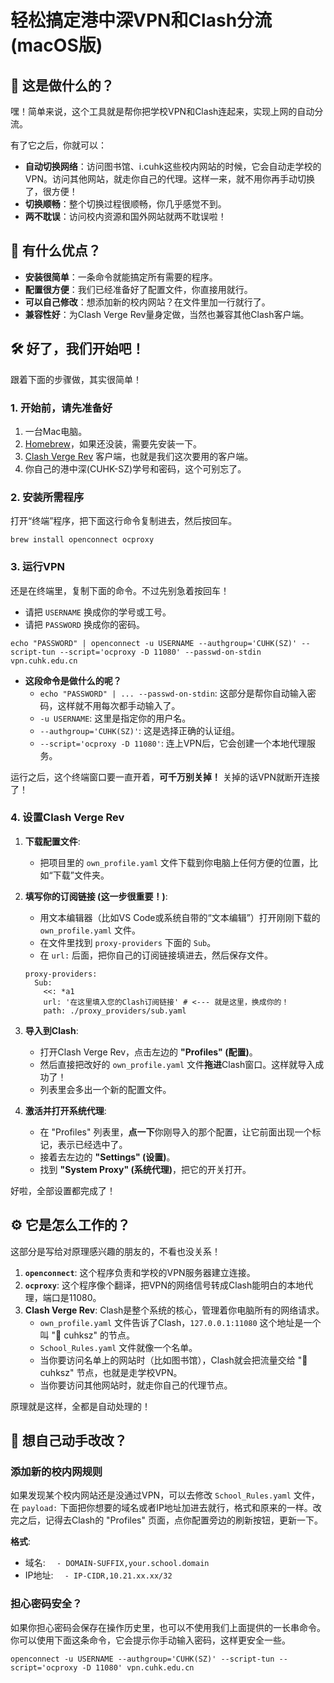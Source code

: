# 轻松搞定港中深VPN和Clash分流 (macOS版)

## 📖 这是做什么的？

嘿！简单来说，这个工具就是帮你把学校VPN和Clash连起来，实现上网的自动分流。

有了它之后，你就可以：

* **自动切换网络**：访问图书馆、i.cuhk这些校内网站的时候，它会自动走学校的VPN。访问其他网站，就走你自己的代理。这样一来，就不用你再手动切换了，很方便！
* **切换顺畅**：整个切换过程很顺畅，你几乎感觉不到。
* **两不耽误**：访问校内资源和国外网站就两不耽误啦！

## 🚀 有什么优点？

* **安装很简单**：一条命令就能搞定所有需要的程序。
* **配置很方便**：我们已经准备好了配置文件，你直接用就行。
* **可以自己修改**：想添加新的校内网站？在文件里加一行就行了。
* **兼容性好**：为Clash Verge Rev量身定做，当然也兼容其他Clash客户端。

## 🛠️ 好了，我们开始吧！

跟着下面的步骤做，其实很简单！

### 1. 开始前，请先准备好

1. 一台Mac电脑。
2. [Homebrew](https://brew.sh/)，如果还没装，需要先安装一下。
3. [Clash Verge Rev](https://github.com/clash-verge-rev/clash-verge-rev/releases) 客户端，也就是我们这次要用的客户端。
4. 你自己的港中深(CUHK-SZ)学号和密码，这个可别忘了。

### 2. 安装所需程序

打开“终端”程序，把下面这行命令复制进去，然后按回车。

```
brew install openconnect ocproxy
```

### 3. 运行VPN

还是在终端里，复制下面的命令。不过先别急着按回车！

* 请把 `USERNAME` 换成你的学号或工号。
* 请把 `PASSWORD` 换成你的密码。

```
echo "PASSWORD" | openconnect -u USERNAME --authgroup='CUHK(SZ)' --script-tun --script='ocproxy -D 11080' --passwd-on-stdin vpn.cuhk.edu.cn
```

* **这段命令是做什么的呢？**
  * `echo "PASSWORD" | ... --passwd-on-stdin`: 这部分是帮你自动输入密码，这样就不用每次都手动输入了。
  * `-u USERNAME`: 这里是指定你的用户名。
  * `--authgroup='CUHK(SZ)'`: 这是选择正确的认证组。
  * `--script='ocproxy -D 11080'`: 连上VPN后，它会创建一个本地代理服务。

运行之后，这个终端窗口要一直开着，**可千万别关掉！** 关掉的话VPN就断开连接了！

### 4. 设置Clash Verge Rev

1. **下载配置文件**:
   * 把项目里的 `own_profile.yaml` 文件下载到你电脑上任何方便的位置，比如“下载”文件夹。

2. **填写你的订阅链接 (这一步很重要！)**:
   * 用文本编辑器（比如VS Code或系统自带的“文本编辑”）打开刚刚下载的 `own_profile.yaml` 文件。
   * 在文件里找到 `proxy-providers` 下面的 `Sub`。
   * 在 `url:` 后面，把你自己的订阅链接填进去，然后保存文件。

   ```
   proxy-providers:
     Sub:
       <<: *a1
       url: '在这里填入您的Clash订阅链接' # <--- 就是这里，换成你的！
       path: ./proxy_providers/sub.yaml
   ```

3. **导入到Clash**:
   * 打开Clash Verge Rev，点击左边的 **"Profiles" (配置)**。
   * 然后直接把改好的 `own_profile.yaml` 文件**拖进**Clash窗口。这样就导入成功了！
   * 列表里会多出一个新的配置文件。

4. **激活并打开系统代理**:
   * 在 "Profiles" 列表里，**点一下**你刚导入的那个配置，让它前面出现一个标记，表示已经选中了。
   * 接着去左边的 **"Settings" (设置)**。
   * 找到 **"System Proxy" (系统代理)**，把它的开关打开。

好啦，全部设置都完成了！

## ⚙️ 它是怎么工作的？

这部分是写给对原理感兴趣的朋友的，不看也没关系！

1. **`openconnect`**: 这个程序负责和学校的VPN服务器建立连接。
2. **`ocproxy`**: 这个程序像个翻译，把VPN的网络信号转成Clash能明白的本地代理，端口是11080。
3. **Clash Verge Rev**: Clash是整个系统的核心，管理着你电脑所有的网络请求。
   * `own_profile.yaml` 文件告诉了Clash，`127.0.0.1:11080` 这个地址是一个叫 "🏫 cuhksz" 的节点。
   * `School_Rules.yaml` 文件就像一个名单。
   * 当你要访问名单上的网站时（比如图书馆），Clash就会把流量交给 "🏫 cuhksz" 节点，也就是走学校VPN。
   * 当你要访问其他网站时，就走你自己的代理节点。

原理就是这样，全都是自动处理的！

## 🔧 想自己动手改改？

### 添加新的校内网规则

如果发现某个校内网站还是没通过VPN，可以去修改 `School_Rules.yaml` 文件，在 `payload:` 下面把你想要的域名或者IP地址加进去就行，格式和原来的一样。改完之后，记得去Clash的 "Profiles" 页面，点你配置旁边的刷新按钮，更新一下。

**格式**:

* 域名: `  - DOMAIN-SUFFIX,your.school.domain`
* IP地址: `  - IP-CIDR,10.21.xx.xx/32`

### 担心密码安全？

如果你担心密码会保存在操作历史里，也可以不使用我们上面提供的一长串命令。你可以使用下面这条命令，它会提示你手动输入密码，这样更安全一些。

```
openconnect -u USERNAME --authgroup='CUHK(SZ)' --script-tun --script='ocproxy -D 11080' vpn.cuhk.edu.cn

